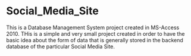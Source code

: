 # Social_Media_Site
This is a Database Management System project created in MS-Access 2010.
THis is a simple and very small project created in order to have the basic idea about the form of data that is generally stored in the backend database of the particular 
Social Media Site.
